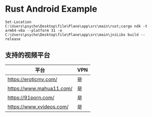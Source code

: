 # Rust Android Example

```
Set-Location  C:\Users\psycho\Desktop\file\Plane\app\src\main\rust;cargo ndk -t arm64-v8a --platform 31 -o C:\Users\psycho\Desktop\file\Plane\app\src\main\jniLibs build --release
```

## 支持的视频平台

|平台|VPN|
|---|---|
|https://eroticmv.com/|是|
|https://www.mahua11.com/|是|
|https://91porn.com/|是|
|https://www.xvideos.com/|是|